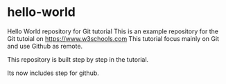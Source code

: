 # hello-world
Hello World repository for Git tutorial
This is an example repository for the Git tutoial on https://www.w3schools.com
This tutorial focus mainly on Git and use Github as remote.

This repository is built step by step in the tutorial.

Its now includes step for github.
